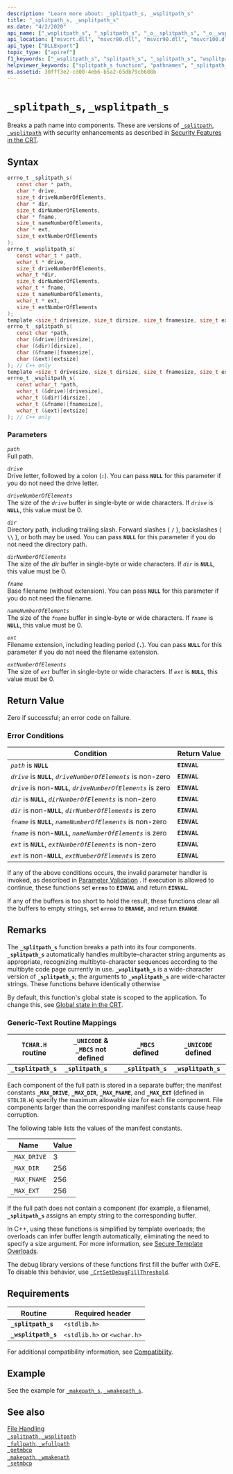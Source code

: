 ```yaml
---
description: "Learn more about: _splitpath_s, _wsplitpath_s"
title: "_splitpath_s, _wsplitpath_s"
ms.date: "4/2/2020"
api_name: ["_wsplitpath_s", "_splitpath_s", "_o__splitpath_s", "_o__wsplitpath_s"]
api_location: ["msvcrt.dll", "msvcr80.dll", "msvcr90.dll", "msvcr100.dll", "msvcr100_clr0400.dll", "msvcr110.dll", "msvcr110_clr0400.dll", "msvcr120.dll", "msvcr120_clr0400.dll", "ucrtbase.dll", "api-ms-win-crt-filesystem-l1-1-0.dll", "ntoskrnl.exe", "api-ms-win-crt-private-l1-1-0.dll"]
api_type: ["DLLExport"]
topic_type: ["apiref"]
f1_keywords: ["_wsplitpath_s", "splitpath_s", "_splitpath_s", "wsplitpath_s"]
helpviewer_keywords: ["splitpath_s function", "pathnames", "_splitpath_s function", "_wsplitpath_s function", "path names", "wsplitpath_s function"]
ms.assetid: 30fff3e2-cd00-4eb6-b5a2-65db79cb688b
---
```

# `_splitpath_s`, `_wsplitpath_s`

Breaks a path name into components. These are versions of [`_splitpath`, `_wsplitpath`](splitpath-wsplitpath.md) with security enhancements as described in [Security Features in the CRT](../../c-runtime-library/security-features-in-the-crt.md).

## Syntax

```C
errno_t _splitpath_s(
   const char * path,
   char * drive,
   size_t driveNumberOfElements,
   char * dir,
   size_t dirNumberOfElements,
   char * fname,
   size_t nameNumberOfElements,
   char * ext,
   size_t extNumberOfElements
);
errno_t _wsplitpath_s(
   const wchar_t * path,
   wchar_t * drive,
   size_t driveNumberOfElements,
   wchar_t *dir,
   size_t dirNumberOfElements,
   wchar_t * fname,
   size_t nameNumberOfElements,
   wchar_t * ext,
   size_t extNumberOfElements
);
template <size_t drivesize, size_t dirsize, size_t fnamesize, size_t extsize>
errno_t _splitpath_s(
   const char *path,
   char (&drive)[drivesize],
   char (&dir)[dirsize],
   char (&fname)[fnamesize],
   char (&ext)[extsize]
); // C++ only
template <size_t drivesize, size_t dirsize, size_t fnamesize, size_t extsize>
errno_t _wsplitpath_s(
   const wchar_t *path,
   wchar_t (&drive)[drivesize],
   wchar_t (&dir)[dirsize],
   wchar_t (&fname)[fnamesize],
   wchar_t (&ext)[extsize]
); // C++ only
```

### Parameters

*`path`*<br/>
Full path.

*`drive`*<br/>
Drive letter, followed by a colon (**`:`**). You can pass **`NULL`** for this parameter if you do not need the drive letter.

*`driveNumberOfElements`*<br/>
The size of the *`drive`* buffer in single-byte or wide characters. If *`drive`* is **`NULL`**, this value must be 0.

*`dir`*<br/>
Directory path, including trailing slash. Forward slashes ( **`/`** ), backslashes ( **`\\`** ), or both may be used. You can pass **`NULL`** for this parameter if you do not need the directory path.

*`dirNumberOfElements`*<br/>
The size of the *dir* buffer in single-byte or wide characters. If *`dir`* is **`NULL`**, this value must be 0.

*`fname`*<br/>
Base filename (without extension). You can pass **`NULL`** for this parameter if you do not need the filename.

*`nameNumberOfElements`*<br/>
The size of the *`fname`* buffer in single-byte or wide characters. If *`fname`* is **`NULL`**, this value must be 0.

*`ext`*<br/>
Filename extension, including leading period (**`.`**). You can pass **`NULL`** for this parameter if you do not need the filename extension.

*`extNumberOfElements`*<br/>
The size of *`ext`* buffer in single-byte or wide characters. If *`ext`* is **`NULL`**, this value must be 0.

## Return Value

Zero if successful; an error code on failure.

### Error Conditions

|Condition|Return Value|
|---------------|------------------|
|*`path`* is **`NULL`**|**`EINVAL`**|
|*`drive`* is **`NULL`**, *`driveNumberOfElements`* is non-zero|**`EINVAL`**|
|*`drive`* is non-**`NULL`**, *`driveNumberOfElements`* is zero|**`EINVAL`**|
|*`dir`* is **`NULL`**, *`dirNumberOfElements`* is non-zero|**`EINVAL`**|
|*`dir`* is non-**`NULL`**, *`dirNumberOfElements`* is zero|**`EINVAL`**|
|*`fname`* is **`NULL`**, *`nameNumberOfElements`* is non-zero|**`EINVAL`**|
|*`fname`* is non-**`NULL`**, *`nameNumberOfElements`* is zero|**`EINVAL`**|
|*`ext`* is **`NULL`**, *`extNumberOfElements`* is non-zero|**`EINVAL`**|
|*`ext`* is non-**`NULL`**, *`extNumberOfElements`* is zero|**`EINVAL`**|

If any of the above conditions occurs, the invalid parameter handler is invoked, as described in [Parameter Validation](../../c-runtime-library/parameter-validation.md) . If execution is allowed to continue, these functions set **`errno`** to **`EINVAL`** and return **`EINVAL`**.

If any of the buffers is too short to hold the result, these functions clear all the buffers to empty strings, set **`errno`** to **`ERANGE`**, and return **`ERANGE`**.

## Remarks

The **`_splitpath_s`** function breaks a path into its four components. **`_splitpath_s`** automatically handles multibyte-character string arguments as appropriate, recognizing multibyte-character sequences according to the multibyte code page currently in use. **`_wsplitpath_s`** is a wide-character version of **`_splitpath_s`**; the arguments to **`_wsplitpath_s`** are wide-character strings. These functions behave identically otherwise

By default, this function's global state is scoped to the application. To change this, see [Global state in the CRT](../global-state.md).

### Generic-Text Routine Mappings

|`TCHAR.H` routine|`_UNICODE` & `_MBCS` not defined|`_MBCS` defined|`_UNICODE` defined|
|---------------------|------------------------------------|--------------------|-----------------------|
|**`_tsplitpath_s`**|**`_splitpath_s`**|**`_splitpath_s`**|**`_wsplitpath_s`**|

Each component of the full path is stored in a separate buffer; the manifest constants **`_MAX_DRIVE`**, **`_MAX_DIR`**, **`_MAX_FNAME`**, and **`_MAX_EXT`** (defined in `STDLIB.H`) specify the maximum allowable size for each file component. File components larger than the corresponding manifest constants cause heap corruption.

The following table lists the values of the manifest constants.

|Name|Value|
|----------|-----------|
|`_MAX_DRIVE`|3|
|`_MAX_DIR`|256|
|`_MAX_FNAME`|256|
|`_MAX_EXT`|256|

If the full path does not contain a component (for example, a filename), **`_splitpath_s`** assigns an empty string to the corresponding buffer.

In C++, using these functions is simplified by template overloads; the overloads can infer buffer length automatically, eliminating the need to specify a size argument. For more information, see [Secure Template Overloads](../../c-runtime-library/secure-template-overloads.md).

The debug library versions of these functions first fill the buffer with 0xFE. To disable this behavior, use [`_CrtSetDebugFillThreshold`](crtsetdebugfillthreshold.md).

## Requirements

|Routine|Required header|
|-------------|---------------------|
|**`_splitpath_s`**|`<stdlib.h>`|
|**`_wsplitpath_s`**|`<stdlib.h>` or `<wchar.h>`|

For additional compatibility information, see [Compatibility](../../c-runtime-library/compatibility.md).

## Example

See the example for [`_makepath_s`, `_wmakepath_s`](makepath-s-wmakepath-s.md).

## See also

[File Handling](../../c-runtime-library/file-handling.md)<br/>
[`_splitpath`, `_wsplitpath`](splitpath-wsplitpath.md)<br/>
[`_fullpath`, `_wfullpath`](fullpath-wfullpath.md)<br/>
[`_getmbcp`](getmbcp.md)<br/>
[`_makepath`, `_wmakepath`](makepath-wmakepath.md)<br/>
[`_setmbcp`](setmbcp.md)<br/>
